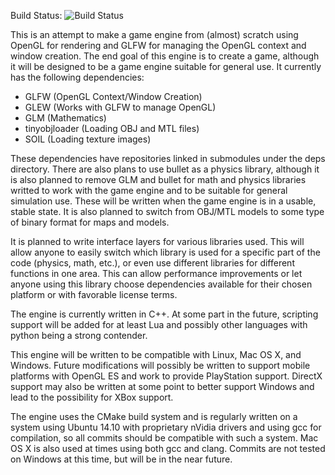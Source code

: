 Build Status: ![Build Status](https://api.travis-ci.org/danielunderwood/glfw-game-engine.svg "Build Status")

This is an attempt to make a game engine from (almost) scratch using OpenGL for rendering and GLFW for managing the OpenGL context and window creation. The end goal of this engine is to create a game, although it will be designed to be a game engine suitable for general use. It currently has the following dependencies:

+ GLFW (OpenGL Context/Window Creation)
+ GLEW (Works with GLFW to manage OpenGL)
+ GLM (Mathematics)
+ tinyobjloader (Loading OBJ and MTL files)
+ SOIL (Loading texture images)


These dependencies have repositories linked in submodules under the deps directory. There are also plans to use bullet as a physics library, although it is also planned to remove GLM and bullet for math and physics libraries writted to work with the game engine and to be suitable for general simulation use. These will be written when the game engine is in a usable, stable state. It is also planned to switch from OBJ/MTL models to some type of binary format for maps and models.


It is planned to write interface layers for various libraries used. This will allow anyone to easily switch which library is used for a specific part of the code (physics, math, etc.), or even use different libraries for different functions in one area. This can allow performance improvements or let anyone using this library choose dependencies available for their chosen platform or with favorable license terms.


The engine is currently written in C++. At some part in the future, scripting support will be added for at least Lua and possibly other languages with python being a strong contender.


This engine will be written to be compatible with Linux, Mac OS X, and Windows. Future modifications will possibly be written to support mobile platforms with OpenGL ES and work to provide PlayStation support. DirectX support may also be written at some point to better support Windows and lead to the possibility for XBox support.


The engine uses the CMake build system and is regularly written on a system using Ubuntu 14.10 with proprietary nVidia drivers and using gcc for compilation, so all commits should be compatible with such a system. Mac OS X is also used at times using both gcc and clang. Commits are not tested on Windows at this time, but will be in the near future.
